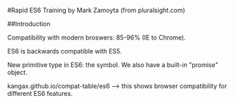 #Rapid ES6 Training by Mark Zamoyta (from pluralsight.com)

##Introduction

Compatibility with modern broswers: 85-96% (IE to Chrome).

ES6 is backwards compatible with ES5.

New primitive type in ES6: the symbol.
We also have a built-in "promise" object.

kangax.github.io/compat-table/es6 --> this shows browser compatibility for different ES6 features.